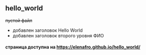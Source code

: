 ## hello_world
~~пустой файл~~
+ добавлен заголовок Hello World
+ добавлен заголовок второго уровня ФИО  
#### страница доступна на https://elenafro.github.io/hello_world/
